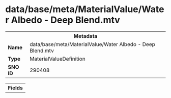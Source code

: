 <h1>data/base/meta/MaterialValue/Water Albedo - Deep Blend.mtv</h1><table><tr><th colspan="100%">Metadata</th></tr><tr><td><b>Name</b></td><td>data/base/meta/MaterialValue/Water Albedo - Deep Blend.mtv</td></tr><tr><td><b>Type</b></td><td>MaterialValueDefinition</td></tr><tr><td><b>SNO ID</b></td><td>290408</td></tr></table>

<table><tr><th colspan="100%">Fields</th></tr></table>

